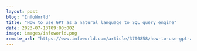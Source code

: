 ```yaml
---
layout: post
blog: "InfoWorld"
title: "How to use GPT as a natural language to SQL query engine"
date: 2023-07-13T09:00:00Z
image: images/infoworld.png
remote_url: "https://www.infoworld.com/article/3700858/how-to-use-gpt-as-a-natural-language-to-sql-query-engine.html#tk.rss_applicationdevelopment"
---
```

